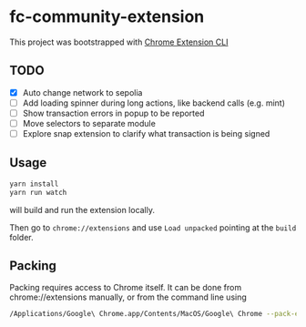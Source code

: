 # fc-community-extension

This project was bootstrapped with [Chrome Extension CLI](https://github.com/dutiyesh/chrome-extension-cli)

## TODO

- [X] Auto change network to sepolia
- [ ] Add loading spinner during long actions, like backend calls (e.g. mint)
- [ ] Show transaction errors in popup to be reported
- [ ] Move selectors to separate module
- [ ] Explore snap extension to clarify what transaction is being signed

## Usage

```bash
yarn install
yarn run watch
```

will build and run the extension locally.

Then go to `chrome://extensions` and use `Load unpacked` pointing at the `build` folder.

## Packing

Packing requires access to Chrome itself. It can be done from chrome://extensions manually, or
from the command line using

```bash
/Applications/Google\ Chrome.app/Contents/MacOS/Google\ Chrome --pack-extension=./build
```
